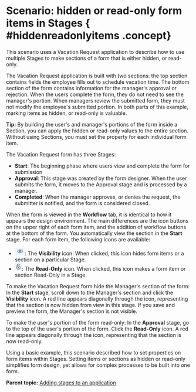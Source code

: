 # Scenario: hidden or read-only form items in Stages { #hiddenreadonlyitems .concept}

This scenario uses a Vacation Request application to describe how to use multiple Stages to make sections of a form that is either hidden, or read-only.

The Vacation Request application is built with two sections: the top section contains fields the employee fills out to schedule vacation time. The bottom section of the form contains information for the manager's approval or rejection. When the users complete the form, they do not need to see the manager's portion. When managers review the submitted form, they must not modify the employee's submitted portion. In both parts of this example, marking items as hidden, or read-only is valuable.

**Tip:** By building the user's and manager's portions of the form inside a Section, you can apply the hidden or read-only values to the entire section. Without using Sections, you must set the property for each individual form item.

The Vacation Request form has three Stages:

-   **Start**: The beginning phase where users view and complete the form for submission
-   **Approval**: This stage was created by the form designer. When the user submits the form, it moves to the Approval stage and is processed by a manager.
-   **Completed**: When the manager approves, or denies the request, the submitter is notified, and the form is considered closed.

When the form is viewed in the **Workflow** tab, it is identical to how it appears the design environment. The main differences are the icon buttons on the upper right of each form item, and the addition of workflow buttons at the bottom of the form. You automatically view the section in the **Start** stage. For each form item, the following icons are available:

-   ![The Visibility icon is a small square with lines across it, representing text.](graphics/visible%20icon.jpg): The **Visibility** icon. When clicked, this icon hides form items or a section on a particular Stage.
-   ![The Read-Only icon is a small square with a picture of a pencil.](graphics/read-only%20icon.jpg): The **Read-Only** icon. When clicked, this icon makes a form item or section Read-Only in a Stage.

To make the Vacation Request form hide the Manager's section of the form: In the **Start** stage, scroll down to the Manager's section and click the **Visibility** icon. A red line appears diagonally through the icon, representing that the section is now hidden from view in this stage. If you save and preview the form, the Manager's section is not visible.

To make the user's portion of the form read-only: In the **Approval** stage, go to the top of the user's portion of the form. Click the **Read-Only** icon. A red line appears diagonally through the icon, representing that the section is now read-only.

Using a basic example, this scenario described how to set properties on form items within Stages. Setting items or sections as hidden or read-only simplifies form design, yet allows for complex processes to be built into one form.

**Parent topic:** [Adding stages to an application](sub_adding_stages_toc.md)

